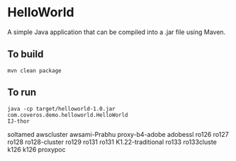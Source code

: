 HelloWorld
==========

A simple Java application that can be compiled into a .jar file using Maven.

To build
--------
    mvn clean package

To run
------
    java -cp target/helloworld-1.0.jar com.coveros.demo.helloworld.HelloWorld
    IJ-thor
soltamed
awscluster
awsami-Prabhu
proxy-b4-adobe
adobessl
ro126
ro127
ro128
ro128-cluster
ro129
ro131
ro131
K1.22-traditional
ro133
ro133cluste
k126
k126
proxypoc
